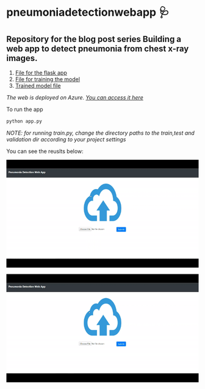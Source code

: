# pneumoniadetectionwebapp 🩺

## Repository for the blog post series Building a web app to detect pneumonia from chest x-ray images.

1. [File for the flask app](https://github.com/anuj2110/pneumoniadetectionwebapp/blob/master/app.py)
2. [File for training the model](https://github.com/anuj2110/pneumoniadetectionwebapp/blob/master/train.py)
3. [Trained model file](https://github.com/anuj2110/pneumoniadetectionwebapp/blob/master/model.h5)

*The web is deployed on Azure. [You can access it here](https://chestxraypneumoniawebapp.azurewebsites.net/)*

To run the app
```python
python app.py
```
*NOTE: for running train.py, change the directory paths to the train,test and validation dir according to your project settings*

You can see the reuslts below:


![alt-text](https://github.com/anuj2110/pneumoniadetectionwebapp/blob/master/demo1.gif)


![alt-text](https://github.com/anuj2110/pneumoniadetectionwebapp/blob/master/demo.gif)
